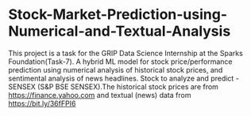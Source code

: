 # Stock-Market-Prediction-using-Numerical-and-Textual-Analysis

This project is a task for the GRIP Data Science Internship at the Sparks Foundation(Task-7).
A hybrid ML model for stock price/performance prediction using numerical analysis of historical stock prices, and sentimental analysis of news headlines.
Stock to analyze and predict - SENSEX (S&amp;P BSE SENSEX).The historical stock prices are from https://finance.yahoo.com and textual (news) data from https://bit.ly/36fFPI6
